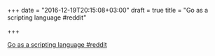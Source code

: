 +++
date = "2016-12-19T20:15:08+03:00"
draft = true
title = "Go as a scripting language  #reddit"

+++

<p><a href="https://t.co/1xDVUu8wvR">Go as a scripting language  #reddit</a></p>
